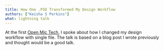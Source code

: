 ```yaml
---
title: How One .PSD Transformed My Design Workflow
authors: ["Keisha S Perkins"]
what: lightning talk  
---
```


At the first <a target="_blank" href="https://www.openmictech.com">Open Mic Tech</a>, I spoke about how I changed my design workflow with single file. The talk is based on a blog post I wrote previously and thought would be a good talk.